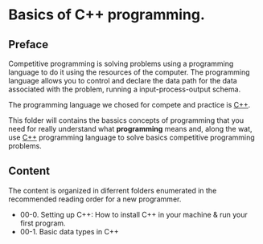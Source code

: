 # Basics of C++ programming.

  ## Preface

  Competitive programming is solving problems using a programming language  to do it using the resources of the computer. The programming language allows you to control and declare
  the data path for the data associated with the problem, running a input-process-output schema.  

  The programming language we chosed for compete and practice is [C++](https://en.wikipedia.org/wiki/C%2B%2B).

  This folder will contains the bassics concepts of programming  that you need for really understand what **programming** means and, along the wat,  use [C++](https://en.wikipedia.org/wiki/C%2B%2B) programming language to solve basics competitive programming problems.

  ## Content
  The content is organized in diferrent folders enumerated in the recommended
  reading order for a new programmer.  

  * 00-0. Setting up C++: How to install C++ in your machine & run your first program.
  * 00-1. Basic data types in C++
